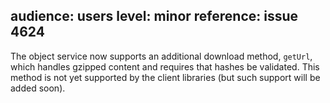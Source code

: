 audience: users
level: minor
reference: issue 4624
---
The object service now supports an additional download method, `getUrl`, which handles gzipped content and requires that hashes be validated.
This method is not yet supported by the client libraries (but such support will be added soon).
